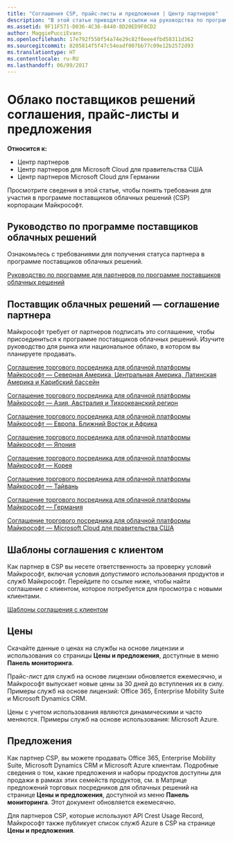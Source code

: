 ```yaml
---
title: "Соглашения CSP, прайс-листы и предложения | Центр партнеров"
description: "В этой статье приводятся ссылки на руководства по программе поставщиков облачных решений, соглашения партнеров, соглашения клиентов, прайс-листы и предложения."
ms.assetid: 9F11F571-D036-4C36-8440-8D20ED9F0CD2
author: MaggiePucciEvans
ms.openlocfilehash: 17e792f550f54a74e29c82f8eee4fbd58311d362
ms.sourcegitcommit: 8205814f5f47c54eadf007bb77c09e12b2572d93
ms.translationtype: HT
ms.contentlocale: ru-RU
ms.lasthandoff: 06/09/2017
---
```

# <a name="cloud-solution-provider-agreements-price-lists-and-offers"></a>Облако поставщиков решений соглашения, прайс-листы и предложения

**Относится к:**

-  Центр партнеров
-  Центр партнеров для Microsoft Cloud для правительства США
-  Центр партнеров Microsoft Cloud для Германии


Просмотрите сведения в этой статье, чтобы понять требования для участия в программе поставщиков облачных решений (CSP) корпорации Майкрософт. 

## <a href="" id="programguide"></a>Руководство по программе поставщиков облачных решений


Ознакомьтесь с требованиями для получения статуса партнера в программе поставщиков облачных решений.

[Руководство по программе для партнеров по программе поставщиков облачных решений](http://go.microsoft.com/fwlink/p/?LinkId=617100)

## <a href="" id="partneragreement"></a>Поставщик облачных решений — соглашение партнера


Майкрософт требует от партнеров подписать это соглашение, чтобы присоединиться к программе поставщиков облачных решений. Изучите руководство для рынка или национальное облако, в котором вы планируете продавать.

[Соглашение торгового посредника для облачной платформы Майкрософт — Северная Америка, Центральная Америка, Латинская Америка и Карибский бассейн](http://go.microsoft.com/fwlink/p/?LinkId=617094)

[Соглашение торгового посредника для облачной платформы Майкрософт — Азия, Австралия и Тихоокеанский регион](http://go.microsoft.com/fwlink/p/?LinkId=617095)

[Соглашение торгового посредника для облачной платформы Майкрософт — Европа, Ближний Восток и Африка](http://go.microsoft.com/fwlink/p/?LinkId=617096)

[Соглашение торгового посредника для облачной платформы Майкрософт — Япония](http://go.microsoft.com/fwlink/p/?LinkId=617097)

[Соглашение торгового посредника для облачной платформы Майкрософт — Корея](http://go.microsoft.com/fwlink/p/?LinkId=617098)

[Соглашение торгового посредника для облачной платформы Майкрософт — Тайвань](http://go.microsoft.com/fwlink/p/?LinkId=617099)

[Соглашение торгового посредника для облачной платформы Майкрософт — Германия](https://go.microsoft.com/fwlink/p/?linkid=831385)

[Соглашение торгового посредника для облачной платформы Майкрософт — Microsoft Cloud для правительства США](https://go.microsoft.com/fwlink/p/?linkid=843364)

## <a href="" id="customeragreementtemplate"></a>Шаблоны соглашения с клиентом


Как партнер в CSP вы несете ответственность за проверку условий Майкрософт, включая условия допустимого использования продуктов и служб Майкрософт. Перейдите по ссылке ниже, чтобы найти соглашение с клиентом, которое потребуется для просмотра с новыми клиентами. 

[Шаблоны соглашения с клиентом](agreements.md)

## <a name="pricing"></a>Цены


Скачайте данные о ценах на службы на основе лицензии и использования со страницы **Цены и предложения**, доступные в меню **Панель мониторинга**. 

Прайс-лист для служб на основе лицензии обновляется ежемесячно, и Майкрософт выпускает новые цены за 30 дней до вступления их в силу. Примеры служб на основе лицензий: Office 365, Enterprise Mobility Suite и Microsoft Dynamics CRM. 

Цены с учетом использования являются динамическими и часто меняются. Примеры служб на основе использования: Microsoft Azure.


## <a name="offers"></a>Предложения


Как партнер CSP, вы можете продавать Office 365, Enterprise Mobility Suite, Microsoft Dynamics CRM и Microsoft Azure клиентам. Подробные сведения о том, какие предложения и наборы продуктов доступны для продажи в рамках этих семейств продуктов, см. в Матрице предложений торговых посредников для облачных решений на странице **Цены и предложения**, доступной из меню **Панель мониторинга**. Этот документ обновляется ежемесячно.

Для партнеров CSP, которые используют API Crest Usage Record, Майкрософт также публикует список служб Azure в CSP на странице **Цены и предложения**.


